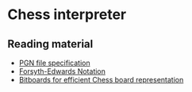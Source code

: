 # Chess interpreter

## Reading material

* [PGN file specification](https://www.chessclub.com/help/PGN-spec)
* [Forsyth-Edwards Notation](https://en.wikipedia.org/wiki/Forsyth-Edwards_Notation)
* [Bitboards for efficient Chess board representation](https://www.chessprogramming.org/Bitboards)
